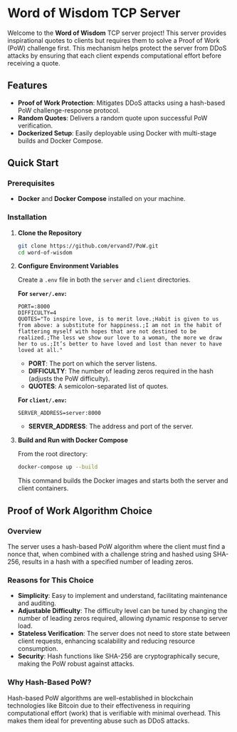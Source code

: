 # Word of Wisdom TCP Server

Welcome to the **Word of Wisdom** TCP server project! This server provides inspirational quotes to clients but requires them to solve a Proof of Work (PoW) challenge first. This mechanism helps protect the server from DDoS attacks by ensuring that each client expends computational effort before receiving a quote.

## Features

- **Proof of Work Protection**: Mitigates DDoS attacks using a hash-based PoW challenge-response protocol.
- **Random Quotes**: Delivers a random quote upon successful PoW verification.
- **Dockerized Setup**: Easily deployable using Docker with multi-stage builds and Docker Compose.

## Quick Start

### Prerequisites

- **Docker** and **Docker Compose** installed on your machine.

### Installation

1. **Clone the Repository**

   ```bash
   git clone https://github.com/ervand7/PoW.git
   cd word-of-wisdom
   ```

2. **Configure Environment Variables**

   Create a `.env` file in both the `server` and `client` directories.

   **For `server/.env`:**

   ```env
   PORT=:8000
   DIFFICULTY=4
   QUOTES="To inspire love, is to merit love.;Habit is given to us from above: a substitute for happiness.;I am not in the habit of flattering myself with hopes that are not destined to be realized.;The less we show our love to a woman, the more we draw her to us.;It’s better to have loved and lost than never to have loved at all."
   ```

   - **PORT**: The port on which the server listens.
   - **DIFFICULTY**: The number of leading zeros required in the hash (adjusts the PoW difficulty).
   - **QUOTES**: A semicolon-separated list of quotes.

   **For `client/.env`:**

   ```env
   SERVER_ADDRESS=server:8000
   ```

   - **SERVER_ADDRESS**: The address and port of the server.

3. **Build and Run with Docker Compose**

   From the root directory:

   ```bash
   docker-compose up --build
   ```

   This command builds the Docker images and starts both the server and client containers.

## Proof of Work Algorithm Choice

### Overview

The server uses a hash-based PoW algorithm where the client must find a nonce that, when combined with a challenge string and hashed using SHA-256, results in a hash with a specified number of leading zeros.

### Reasons for This Choice

- **Simplicity**: Easy to implement and understand, facilitating maintenance and auditing.
- **Adjustable Difficulty**: The difficulty level can be tuned by changing the number of leading zeros required, allowing dynamic response to server load.
- **Stateless Verification**: The server does not need to store state between client requests, enhancing scalability and reducing resource consumption.
- **Security**: Hash functions like SHA-256 are cryptographically secure, making the PoW robust against attacks.

### Why Hash-Based PoW?

Hash-based PoW algorithms are well-established in blockchain technologies like Bitcoin due to their effectiveness in requiring computational effort (work) that is verifiable with minimal overhead. This makes them ideal for preventing abuse such as DDoS attacks.

